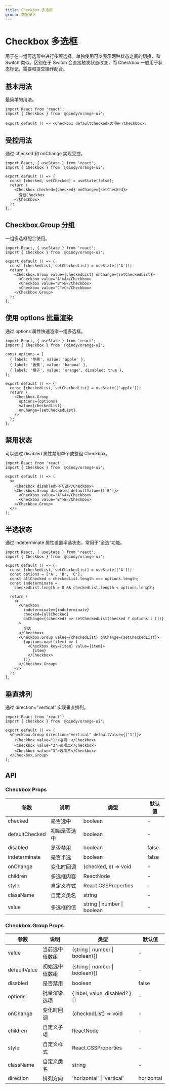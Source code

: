 ```yaml
---
title: Checkbox 多选框
group: 数据录入
---
```


# Checkbox 多选框

用于在一组可选项中进行多项选择。单独使用可以表示两种状态之间的切换，和 Switch 类似。区别在于 Switch 会直接触发状态改变，而 Checkbox 一般用于状态标记，需要和提交操作配合。

## 基本用法

最简单的用法。

```tsx
import React from 'react';
import { Checkbox } from '@qindy/orange-ui';

export default () => <Checkbox defaultChecked>选项A</Checkbox>;
```

## 受控用法

通过 checked 和 onChange 实现受控。

```tsx
import React, { useState } from 'react';
import { Checkbox } from '@qindy/orange-ui';

export default () => {
  const [checked, setChecked] = useState(false);
  return (
    <Checkbox checked={checked} onChange={setChecked}>
      受控Checkbox
    </Checkbox>
  );
};
```

## Checkbox.Group 分组

一组多选框配合使用。

```tsx
import React, { useState } from 'react';
import { Checkbox } from '@qindy/orange-ui';

export default () => {
  const [checkedList, setCheckedList] = useState(['A']);
  return (
    <Checkbox.Group value={checkedList} onChange={setCheckedList}>
      <Checkbox value="A">A</Checkbox>
      <Checkbox value="B">B</Checkbox>
      <Checkbox value="C">C</Checkbox>
    </Checkbox.Group>
  );
};
```

## 使用 options 批量渲染

通过 options 属性快速渲染一组多选框。

```tsx
import React, { useState } from 'react';
import { Checkbox } from '@qindy/orange-ui';

const options = [
  { label: '苹果', value: 'apple' },
  { label: '香蕉', value: 'banana' },
  { label: '橙子', value: 'orange', disabled: true },
];

export default () => {
  const [checkedList, setCheckedList] = useState(['apple']);
  return (
    <Checkbox.Group
      options={options}
      value={checkedList}
      onChange={setCheckedList}
    />
  );
};
```

## 禁用状态

可以通过 disabled 属性禁用单个或整组 Checkbox。

```tsx
import React from 'react';
import { Checkbox } from '@qindy/orange-ui';

export default () => (
  <>
    <Checkbox disabled>不可选</Checkbox>
    <Checkbox.Group disabled defaultValue={['B']}>
      <Checkbox value="A">A</Checkbox>
      <Checkbox value="B">B</Checkbox>
    </Checkbox.Group>
  </>
);
```

## 半选状态

通过 indeterminate 属性设置半选状态，常用于“全选”功能。

```tsx
import React, { useState } from 'react';
import { Checkbox } from '@qindy/orange-ui';

export default () => {
  const [checkedList, setCheckedList] = useState(['A']);
  const options = ['A', 'B', 'C'];
  const allChecked = checkedList.length === options.length;
  const indeterminate =
    checkedList.length > 0 && checkedList.length < options.length;

  return (
    <>
      <Checkbox
        indeterminate={indeterminate}
        checked={allChecked}
        onChange={(checked) => setCheckedList(checked ? options : [])}
      >
        全选
      </Checkbox>
      <Checkbox.Group value={checkedList} onChange={setCheckedList}>
        {options.map((item) => (
          <Checkbox key={item} value={item}>
            {item}
          </Checkbox>
        ))}
      </Checkbox.Group>
    </>
  );
};
```

## 垂直排列

通过 direction="vertical" 实现垂直排列。

```tsx
import React from 'react';
import { Checkbox } from '@qindy/orange-ui';

export default () => (
  <Checkbox.Group direction="vertical" defaultValue={['1']}>
    <Checkbox value="1">选项一</Checkbox>
    <Checkbox value="2">选项二</Checkbox>
    <Checkbox value="3">选项三</Checkbox>
  </Checkbox.Group>
);
```

## API

### Checkbox Props

| 参数           | 说明         | 类型                        | 默认值 |
| -------------- | ------------ | --------------------------- | ------ |
| checked        | 是否选中     | boolean                     | -      |
| defaultChecked | 初始是否选中 | boolean                     | -      |
| disabled       | 是否禁用     | boolean                     | false  |
| indeterminate  | 是否半选     | boolean                     | false  |
| onChange       | 变化时回调   | (checked, e) => void        | -      |
| children       | 多选框内容   | ReactNode                   | -      |
| style          | 自定义样式   | React.CSSProperties         | -      |
| className      | 自定义类名   | string                      | -      |
| value          | 多选框的值   | string \| number \| boolean | -      |

### Checkbox.Group Props

| 参数         | 说明           | 类型                            | 默认值     |
| ------------ | -------------- | ------------------------------- | ---------- |
| value        | 当前选中值数组 | (string \| number \| boolean)[] | -          |
| defaultValue | 初始选中值数组 | (string \| number \| boolean)[] | -          |
| disabled     | 是否禁用       | boolean                         | false      |
| options      | 批量渲染选项   | { label, value, disabled? }[]   | -          |
| onChange     | 变化时回调     | (checkedList) => void           | -          |
| children     | 自定义子项     | ReactNode                       | -          |
| style        | 自定义样式     | React.CSSProperties             | -          |
| className    | 自定义类名     | string                          | -          |
| direction    | 排列方向       | 'horizontal' \| 'vertical'      | horizontal |
